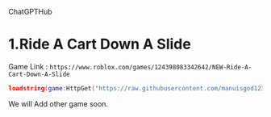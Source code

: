 ChatGPTHub
# 1.Ride A Cart Down A Slide
Game Link : ``` https://www.roblox.com/games/124398083342642/NEW-Ride-A-Cart-Down-A-Slide ```
```lua
loadstring(game:HttpGet("https://raw.githubusercontent.com/manuisgod1231/scriptgui/main/script/Ride%20A%20Cart%20Down%20A%20Slide"))()
```
We will Add other game soon.
